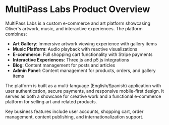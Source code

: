 # MultiPass Labs Product Overview

MultiPass Labs is a custom e-commerce and art platform showcasing Oliver's artwork, music, and interactive experiences. The platform combines:

- **Art Gallery**: Immersive artwork viewing experience with gallery items
- **Music Platform**: Audio playback with reactive visualizations  
- **E-commerce**: Full shopping cart functionality with Stripe payments
- **Interactive Experiences**: Three.js and p5.js integrations
- **Blog**: Content management for posts and articles
- **Admin Panel**: Content management for products, orders, and gallery items

The platform is built as a multi-language (English/Spanish) application with user authentication, secure payments, and responsive mobile-first design. It serves as both a showcase for creative work and a functional e-commerce platform for selling art and related products.

Key business features include user accounts, shopping cart, order management, content publishing, and internationalization support.